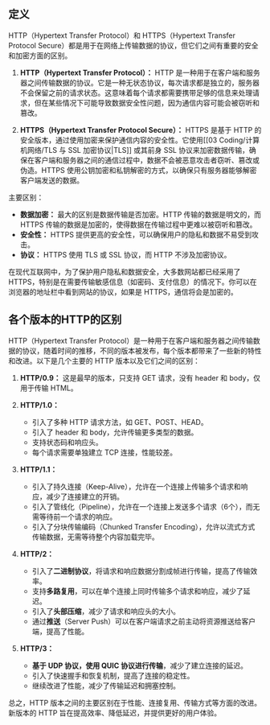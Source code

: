 ## 定义

HTTP（Hypertext Transfer Protocol）和 HTTPS（Hypertext Transfer Protocol Secure）都是用于在网络上传输数据的协议，但它们之间有重要的安全和加密方面的区别。

1. **HTTP（Hypertext Transfer Protocol）：**
   HTTP 是一种用于在客户端和服务器之间传输数据的协议。它是一种无状态协议，每次请求都是独立的，服务器不会保留之前的请求状态。这意味着每个请求都需要携带足够的信息来处理请求，但在某些情况下可能导致数据安全性问题，因为通信内容可能会被窃听和篡改。

2. **HTTPS（Hypertext Transfer Protocol Secure）：**
   HTTPS 是基于 HTTP 的安全版本，通过使用加密来保护通信内容的安全性。它使用[[03 Coding/计算机网络/TLS 与 SSL 加密协议|TLS]] 或其前身 SSL 协议来加密数据传输，确保在客户端和服务器之间的通信过程中，数据不会被恶意攻击者窃听、篡改或伪造。HTTPS 使用公钥加密和私钥解密的方式，以确保只有服务器能够解密客户端发送的数据。

主要区别：
- **数据加密：** 最大的区别是数据传输是否加密。HTTP 传输的数据是明文的，而 HTTPS 传输的数据是加密的，使得数据在传输过程中更难以被窃听和篡改。
- **安全性：** HTTPS 提供更高的安全性，可以确保用户的隐私和数据不易受到攻击。
- **协议：** HTTPS 使用 TLS 或 SSL 协议，而 HTTP 不涉及加密协议。

在现代互联网中，为了保护用户隐私和数据安全，大多数网站都已经采用了 HTTPS，特别是在需要传输敏感信息（如密码、支付信息）的情况下。你可以在浏览器的地址栏中看到网站的协议，如果是 HTTPS，通信将会是加密的。

## 各个版本的HTTP的区别

HTTP（Hypertext Transfer Protocol）是一种用于在客户端和服务器之间传输数据的协议，随着时间的推移，不同的版本被发布，每个版本都带来了一些新的特性和改进。以下是几个主要的 HTTP 版本以及它们之间的区别：

1. **HTTP/0.9：**
   这是最早的版本，只支持 GET 请求，没有 header 和 body，仅用于传输 HTML。

2. **HTTP/1.0：**
   - 引入了多种 HTTP 请求方法，如 GET、POST、HEAD。
   - 引入了 header 和 body，允许传输更多类型的数据。
   - 支持状态码和响应头。
   - 每个请求需要单独建立 TCP 连接，性能较差。

3. **HTTP/1.1：**
   - 引入了持久连接（Keep-Alive），允许在一个连接上传输多个请求和响应，减少了连接建立的开销。
   - 引入了管线化（Pipeline），允许在一个连接上发送多个请求（6个），而无需等待前一个请求的响应。
   - 引入了分块传输编码（Chunked Transfer Encoding），允许以流式方式传输数据，无需等待整个内容加载完毕。

4. **HTTP/2：**
   - 引入了**二进制协议**，将请求和响应数据分割成帧进行传输，提高了传输效率。
   - 支持**多路复用**，可以在单个连接上同时传输多个请求和响应，减少了延迟。
   - 引入了**头部压缩**，减少了请求和响应头的大小。
   - 通过**推送**（Server Push）可以在客户端请求之前主动将资源推送给客户端，提高了性能。

5. **HTTP/3：**
   - **基于 UDP 协议，使用 QUIC 协议进行传输**，减少了建立连接的延迟。
   - 引入了快速握手和恢复机制，提高了连接的稳定性。
   - 继续改进了性能，减少了传输延迟和拥塞控制。

总之，HTTP 版本之间的主要区别在于性能、连接复用、传输方式等方面的改进。新版本的 HTTP 旨在提高效率、降低延迟，并提供更好的用户体验。